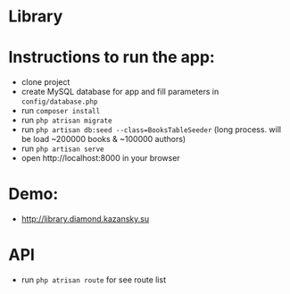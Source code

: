 Library
===========

# Instructions to run the app:

* clone project
* create MySQL database for app and fill parameters in `config/database.php`
* run `composer install`
* run `php atrisan migrate`
* run `php artisan db:seed --class=BooksTableSeeder` (long process. will be load ~200000 books & ~100000 authors)
* run `php artisan serve`
* open http://localhost:8000 in your browser

# Demo:
* http://library.diamond.kazansky.su

# API

* run `php atrisan route` for see route list



